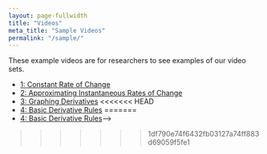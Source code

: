 ```yaml
---
layout: page-fullwidth
title: "Videos"
meta_title: "Sample Videos"
permalink: "/sample/"
---
```


These example videos are for researchers to see examples of our video sets.

* [1: Constant Rate of Change](https://ximera.osu.edu/calcvids/sample/croc)
* [2: Approximating Instantaneous Rates of Change](https://ximera.osu.edu/calcvids/sample/arociroc)
* [3: Graphing Derivatives](https://ximera.osu.edu/calcvids/sample/graphderiv)
<<<<<<< HEAD
* [4: Basic Derivative Rules](https://ximera.osu.edu/calcvids/sample/derivrules)
=======
* [4: Basic Derivative Rules](https://ximera.osu.edu/calcvids/sample/derivrules)-->
>>>>>>> 1df790e74f6432fb03127a74ff883d69059f5fe1
<!--* [5: The Chain Rule](5)-->
<!--* [6: Optimization](6)-->
<!--* [7: Integrals from Riemann Sums](7)-->
<!--* [8: Antiderivatives](8)-->
